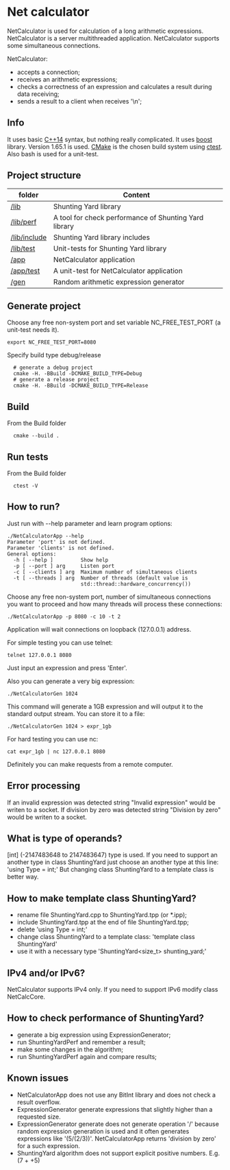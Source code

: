 # Net calculator
NetCalculator is used for calculation of a long arithmetic expressions.
NetCalculator is a server multithreaded application.
NetCalculator supports some simultaneous connections.

NetCalculator:
 - accepts a connection;
 - receives an arithmetic expressions;
 - checks a correctness of an expression and calculates a result during data receiving;
 - sends a result to a client when receives '\n';

## Info
It uses basic [C++14](https://isocpp.org/wiki/faq/cpp14-language) syntax, but nothing really complicated.
It uses [boost](https://www.boost.org/) library. Version 1.65.1 is used.
[CMake](https://cmake.org/) is the chosen build system using [ctest](https://cmake.org/Wiki/CMake/Testing_With_CTest).
Also bash is used for a unit-test.

##  Project structure
| folder       | Content              |
| ------------ | -------------------- |
| [/lib](/lib) | Shunting Yard library |
| [/lib/perf](/lib/perf) | A tool for check performance of Shunting Yard library |
| [/lib/include](/lib/include) | Shunting Yard library includes |
| [/lib/test](/lib/test) | Unit-tests for Shunting Yard library |
| [/app](/app) | NetCalculator application |
| [/app/test](/app/test) | A unit-test for NetCalculator application |
| [/gen](/gen) | Random arithmetic expression generator |

## Generate project
Choose any free non-system port and set variable NC_FREE_TEST_PORT (a unit-test needs it).
```shell
export NC_FREE_TEST_PORT=8080
```

Specify build type debug/release
```shell
  # generate a debug project
  cmake -H. -BBuild -DCMAKE_BUILD_TYPE=Debug
  # generate a release project
  cmake -H. -BBuild -DCMAKE_BUILD_TYPE=Release
```

## Build
From the Build folder

```shell
  cmake --build .
```

## Run tests
From the Build folder

```shell
  ctest -V
```

## How to run?

Just run with --help parameter and learn program options:
```shell
./NetCalculatorApp --help
Parameter 'port' is not defined.
Parameter 'clients' is not defined.
General options:
  -h [ --help ]         Show help
  -p [ --port ] arg     Listen port
  -c [ --clients ] arg  Maximum number of simultaneous clients
  -t [ --threads ] arg  Number of threads (default value is
                        std::thread::hardware_concurrency())
```

Choose any free non-system port, number of simultaneous connections you want to proceed and how many threads will process these connections:
```shell
./NetCalculatorApp -p 8080 -c 10 -t 2
```
Application will wait connections on loopback (127.0.0.1) address.

For simple testing you can use telnet:
```shell
telnet 127.0.0.1 8080
```
Just input an expression and press 'Enter'.

Also you can generate a very big expression:
```shell
./NetCalculatorGen 1024
```
This command will generate a 1GB expression and will output it to the standard output stream.
You can store it to a file:
```shell
./NetCalculatorGen 1024 > expr_1gb
```

For hard testing you can use nc:
```shell
cat expr_1gb | nc 127.0.0.1 8080
```
Definitely you can make requests from a remote computer.

## Error processing

If an invalid expression was detected string "Invalid expression" would be writen to a socket.
If division by zero was detected string "Division by zero" would be writen to a socket.

## What is type of operands?

[int] (-2147483648 to 2147483647) type is used.
If you need to support an another type in class ShuntingYard just choose an another type at this line:
'using Type = int;'
But changing class ShuntingYard to a template class is better way.

## How to make template class ShuntingYard?

- rename file ShuntingYard.cpp to ShuntingYard.tpp (or *.ipp);
- include ShuntingYard.tpp at the end of file ShuntingYard.tpp;
- delete 'using Type = int;'
- change class ShuntingYard to a template class: 'template <class Type> class ShuntingYard'
- use it with a necessary type 'ShuntingYard<size_t> shunting_yard;'

## IPv4 and/or IPv6?

NetCalculator supports IPv4 only.
If you need to support IPv6 modify class NetCalcCore.

## How to check performance of ShuntingYard?

- generate a big expression using ExpressionGenerator;
- run ShuntingYardPerf and remember a result;
- make some changes in the algorithm;
- run ShuntingYardPerf again and compare results;

## Known issues

- NetCalculatorApp does not use any BitInt library and does not check a result overflow.
- ExpressionGenerator generate expressions that slightly higher than a requested size.
- ExpressionGenerator generate does not generate operation '/' because random expression generation is used and it often generates expressions like '(5/(2/3))'. NetCalculatorApp returns 'division by zero' for a such expression.
- ShuntingYard algorithm does not support explicit positive numbers. E.g. (7 + +5)
